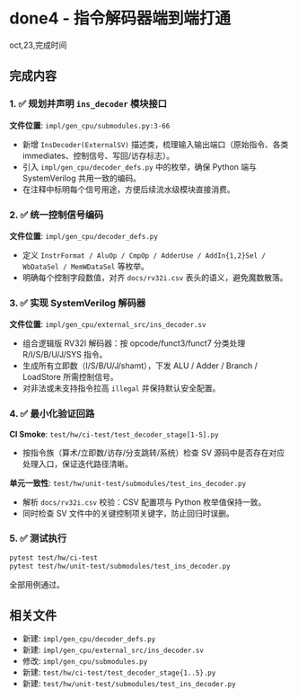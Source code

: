 # done4 - 指令解码器端到端打通

oct,23,完成时间

## 完成内容

### 1. ✅ 规划并声明 `ins_decoder` 模块接口

**文件位置**: `impl/gen_cpu/submodules.py:3-66`

- 新增 `InsDecoder(ExternalSV)` 描述类，梳理输入输出端口（原始指令、各类 immediates、控制信号、写回/访存标志）。
- 引入 `impl/gen_cpu/decoder_defs.py` 中的枚举，确保 Python 端与 SystemVerilog 共用一致的编码。
- 在注释中标明每个信号用途，方便后续流水级模块直接消费。

### 2. ✅ 统一控制信号编码

**文件位置**: `impl/gen_cpu/decoder_defs.py`

- 定义 `InstrFormat / AluOp / CmpOp / AdderUse / AddIn{1,2}Sel / WbDataSel / MemWDataSel` 等枚举。
- 明确每个控制字段数值，对齐 `docs/rv32i.csv` 表头的语义，避免魔数散落。

### 3. ✅ 实现 SystemVerilog 解码器

**文件位置**: `impl/gen_cpu/external_src/ins_decoder.sv`

- 组合逻辑版 RV32I 解码器：按 opcode/funct3/funct7 分类处理 R/I/S/B/U/J/SYS 指令。
- 生成所有立即数（I/S/B/U/J/shamt），下发 ALU / Adder / Branch / LoadStore 所需控制信号。
- 对非法或未支持指令拉高 `illegal` 并保持默认安全配置。

### 4. ✅ 最小化验证回路

**CI Smoke**: `test/hw/ci-test/test_decoder_stage[1-5].py`

- 按指令族（算术/立即数/访存/分支跳转/系统）检查 SV 源码中是否存在对应处理入口，保证迭代路径清晰。

**单元一致性**: `test/hw/unit-test/submodules/test_ins_decoder.py`

- 解析 `docs/rv32i.csv` 校验：CSV 配置项与 Python 枚举值保持一致。
- 同时检查 SV 文件中的关键控制项关键字，防止回归时误删。

### 5. ✅ 测试执行

```bash
pytest test/hw/ci-test
pytest test/hw/unit-test/submodules/test_ins_decoder.py
```

全部用例通过。

## 相关文件

- 新建: `impl/gen_cpu/decoder_defs.py`
- 新建: `impl/gen_cpu/external_src/ins_decoder.sv`
- 修改: `impl/gen_cpu/submodules.py`
- 新建: `test/hw/ci-test/test_decoder_stage{1..5}.py`
- 新建: `test/hw/unit-test/submodules/test_ins_decoder.py`
